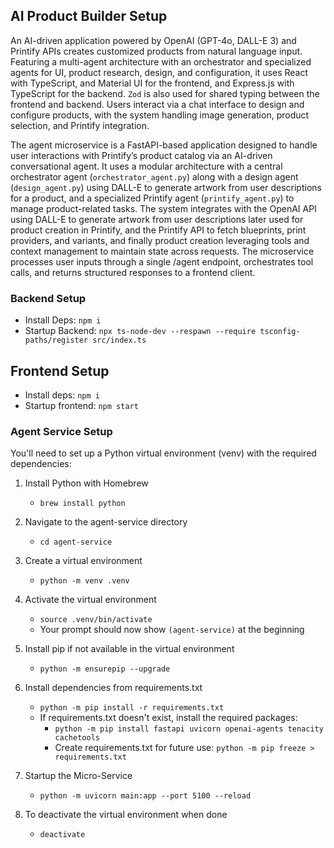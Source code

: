 ## AI Product Builder Setup
An AI-driven application powered by OpenAI (GPT-4o, DALL-E 3) and Printify APIs creates customized products from natural language input. Featuring a multi-agent architecture with an orchestrator and specialized agents for UI, product research, design, and configuration, it uses React with TypeScript, and Material UI for the frontend, and Express.js with TypeScript for the backend. `Zod` is also used for shared typing between the frontend and backend. Users interact via a chat interface to design and configure products, with the system handling image generation, product selection, and Printify integration.

The agent microservice is a FastAPI-based application designed to handle user interactions with Printify’s product catalog via an AI-driven conversational agent. It uses a modular architecture with a central orchestrator agent (`orchestrator_agent.py`) along with a design agent (`design_agent.py`) using DALL-E to generate artwork from user descriptions for a product, and a specialized Printify agent (`printify_agent.py`) to manage product-related tasks. The system integrates with the OpenAI API using DALL-E to generate artwork from user descriptions later used for product creation in Printify, and the Printify API to fetch blueprints, print providers, and variants, and finally product creation leveraging tools and context management to maintain state across requests. The microservice processes user inputs through a single /agent endpoint, orchestrates tool calls, and returns structured responses to a frontend client.

### Backend Setup
- Install Deps: `npm i`
- Startup Backend: `npx ts-node-dev --respawn --require tsconfig-paths/register src/index.ts`

## Frontend Setup
- Install deps: `npm i`
- Startup frontend: `npm start`

### Agent Service Setup
You'll need to set up a Python virtual environment (venv) with the required dependencies:

1. Install Python with Homebrew
   - `brew install python`

2. Navigate to the agent-service directory
   - `cd agent-service`

3. Create a virtual environment
   - `python -m venv .venv`

4. Activate the virtual environment
   - `source .venv/bin/activate`
   - Your prompt should now show `(agent-service)` at the beginning

5. Install pip if not available in the virtual environment
   - `python -m ensurepip --upgrade`

6. Install dependencies from requirements.txt
   - `python -m pip install -r requirements.txt`
   - If requirements.txt doesn't exist, install the required packages:
     - `python -m pip install fastapi uvicorn openai-agents tenacity cachetools`
     - Create requirements.txt for future use: `python -m pip freeze > requirements.txt`

7. Startup the Micro-Service
   - `python -m uvicorn main:app --port 5100 --reload`

8. To deactivate the virtual environment when done
   - `deactivate`